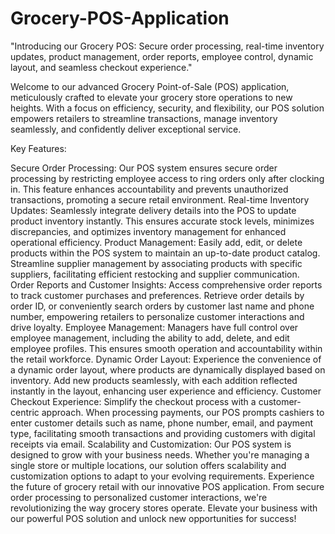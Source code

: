 # Grocery-POS-Application
"Introducing our Grocery POS: Secure order processing, real-time inventory updates, product management, order reports, employee control, dynamic layout, and seamless checkout experience."

Welcome to our advanced Grocery Point-of-Sale (POS) application, meticulously crafted to elevate your grocery store operations to new heights. With a focus on efficiency, security, and flexibility, our POS solution empowers retailers to streamline transactions, manage inventory seamlessly, and confidently deliver exceptional service.

Key Features:

Secure Order Processing: Our POS system ensures secure order processing by restricting employee access to ring orders only after clocking in. This feature enhances accountability and prevents unauthorized transactions, promoting a secure retail environment.
Real-time Inventory Updates: Seamlessly integrate delivery details into the POS to update product inventory instantly. This ensures accurate stock levels, minimizes discrepancies, and optimizes inventory management for enhanced operational efficiency.
Product Management: Easily add, edit, or delete products within the POS system to maintain an up-to-date product catalog. Streamline supplier management by associating products with specific suppliers, facilitating efficient restocking and supplier communication.
Order Reports and Customer Insights: Access comprehensive order reports to track customer purchases and preferences. Retrieve order details by order ID, or conveniently search orders by customer last name and phone number, empowering retailers to personalize customer interactions and drive loyalty.
Employee Management: Managers have full control over employee management, including the ability to add, delete, and edit employee profiles. This ensures smooth operation and accountability within the retail workforce.
Dynamic Order Layout: Experience the convenience of a dynamic order layout, where products are dynamically displayed based on inventory. Add new products seamlessly, with each addition reflected instantly in the layout, enhancing user experience and efficiency.
Customer Checkout Experience: Simplify the checkout process with a customer-centric approach. When processing payments, our POS prompts cashiers to enter customer details such as name, phone number, email, and payment type, facilitating smooth transactions and providing customers with digital receipts via email.
Scalability and Customization: Our POS system is designed to grow with your business needs. Whether you're managing a single store or multiple locations, our solution offers scalability and customization options to adapt to your evolving requirements.
Experience the future of grocery retail with our innovative POS application. From secure order processing to personalized customer interactions, we're revolutionizing the way grocery stores operate. Elevate your business with our powerful POS solution and unlock new opportunities for success!
